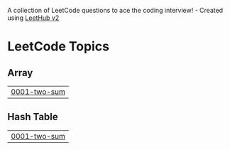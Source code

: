 A collection of LeetCode questions to ace the coding interview! - Created using [LeetHub v2](https://github.com/arunbhardwaj/LeetHub-2.0)
<!---LeetCode Topics Start-->
# LeetCode Topics
## Array
|  |
| ------- |
| [0001-two-sum](https://github.com/suggalalohith/leetcode/tree/master/0001-two-sum) |
## Hash Table
|  |
| ------- |
| [0001-two-sum](https://github.com/suggalalohith/leetcode/tree/master/0001-two-sum) |
<!---LeetCode Topics End-->